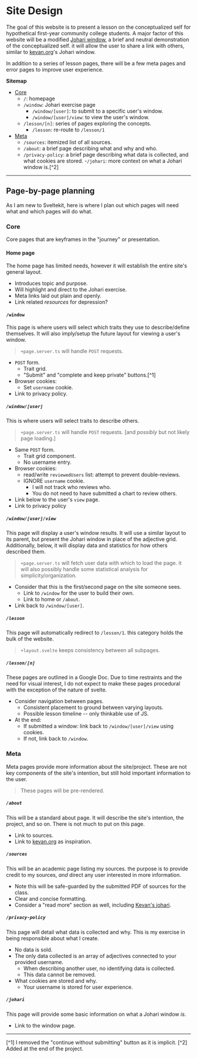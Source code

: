 # Site Design

The goal of this website is to present a lesson on the conceptualized self for hypothetical first-year community college students. A major factor of this website will be a modified [Johari window](https://www.communicationtheory.org/the-johari-window-model/), a brief and neutral demonstration of the conceptualized self. it will allow the user to share a link with others, similar to [kevan.org](https://kevan.org/johari)'s Johari window.

In addition to a series of lesson pages, there will be a few meta pages and error pages to improve user experience.

**Sitemap**
- [Core](#core)
	- `/`: homepage
	- `/window`: Johari exercise page
		- `/window/[user]`: to submit to a specific user's window.
		- `/window/[user]/view`: to view the user's window.
	- `/lesson/[n]`: series of pages exploring the concepts.
		- `/lesson`: re-route to `/lesson/1`
- [Meta](#meta)
	- `/sources`: itemized list of all sources.
	- `/about`: a brief page describing what and why and who.
	- `/privacy-policy`: a brief page describing what data is collected, and what cookies are stored.
	-`/johari`: more context on what a Johari window is.[^2]

---
## Page-by-page planning

As I am new to Sveltekit, here is where I plan out which pages will need what and which pages will do what.

### Core
Core pages that are keyframes in the "journey" or presentation.
#### Home page
The home page has limited needs, however it will establish the entire site's general layout.
- Introduces topic and purpose.
- Will highlight and direct to the Johari exercise.
- Meta links laid out plain and openly.
- Link related *resources* for depression?

#### `/window`
This page is where users will select which traits they use to describe/define themselves. It will also imply/setup the future layout for viewing a user's window.

> `+page.server.ts` will handle `POST` requests.

- `POST` form.
	- Trait grid.
	- "Submit" and "complete and keep private" buttons.[^1]
- Browser cookies:
	- Set `username` cookie.
- Link to privacy policy.

##### `/window/[user]`
This is where users will select traits to describe others. 

> `+page.server.ts` will handle `POST` requests. \[and *possibly* but not likely page loading.]

- Same `POST` form.
	- Trait grid component.
	- No username entry.
- Browser cookies:
	- read/write `reviewedUsers` list: attempt to prevent double-reviews.
	- IGNORE `username` cookie.
		- I will not track who reviews who. 
		- You do not need to have submitted a chart to review others.
- Link below to the user's `view` page.
- Link to privacy policy

##### `/window/[user]/view`
This page will display a user's window results. It will use a similar layout to its parent, but present the Johari window in place of the adjective grid. Additionally, below, it will display data and statistics for how others described them.

> `+page.server.ts` will fetch user data with which to load the page. it will also possibly handle some statistical analysis for simplicity/organization.

- Consider that this is the first/second page on the site someone sees.
	- Link to `/window` for the user to build their own.
	- Link to home or `/about`.
- Link back to `/window/[user]`.

##### `/lesson`
This page will automatically redirect to `/lesson/1`. this category holds the bulk of the website.

> `+layout.svelte` keeps consistency between all subpages.

##### `/lesson/[n]`
These pages are outlined in a Google Doc. Due to time restraints and the need for visual interest, I do not expect to make these pages procedural with the exception of the nature of svelte.

- Consider navigation between pages.
	- Consistent placement to ground between varying layouts.
	- Possible lesson timeline -- only thinkable use of JS.
- At the end:
	- If submitted a window: link back to `/window/[user]/view` using cookies.
	- If not, link back to `/window`.

### Meta
Meta pages provide more information about the site/project. These are not key components of the site's intention, but still hold important information to the user.

> These pages will be pre-rendered.
##### `/about`
This will be a standard about page. It will describe the site's intention, the project, and  so on. There is not much to put on this page.

- Link to sources.
- Link to [kevan.org](https://kevan.org) as inspiration.

##### `/sources`
This will be an academic page listing my sources. the purpose is to provide credit to my sources, *and* direct any user interested in more information.

- Note this will be safe-guarded by the submitted PDF of sources for the class.
- Clear and concise formatting.
- Consider a "read more" section as well, including [Kevan's johari](https://kevan.org/johari).

##### `/privacy-policy`
This page will detail what data is collected and why. This is my exercise in being responsible about what I create.

- No data is sold.
- The only data collected is an array of adjectives connected to your provided username.
	- When describing another user, no identifying data is collected.
	- This data cannot be removed.
- What cookies are stored and why.
	- Your username is stored for user experience.

##### `/johari`
This page will provide some basic information on what a Johari window *is*. 

- Link to the window page.


---
[^1] I removed the "continue without submitting" button as it is implicit.
[^2] Added at the end of the project.
